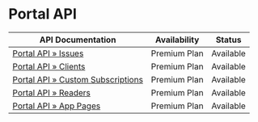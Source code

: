 # Portal API

| **API Documentation** | **Availability** | **Status** |
| --- | --- | --- |
| [Portal API » Issues](portal-api/issues.md) | Premium Plan | Available |
| [Portal API » Clients](portal-api/clients.md) | Premium Plan | Available |
| [Portal API » Custom Subscriptions](portal-api/custom-subscriptions.md) | Premium Plan | Available |
| [Portal API » Readers](portal-api/readers.md) | Premium Plan | Available |
| [Portal API » App Pages](portal-api/app-pages.md) | Premium Plan | Available |

